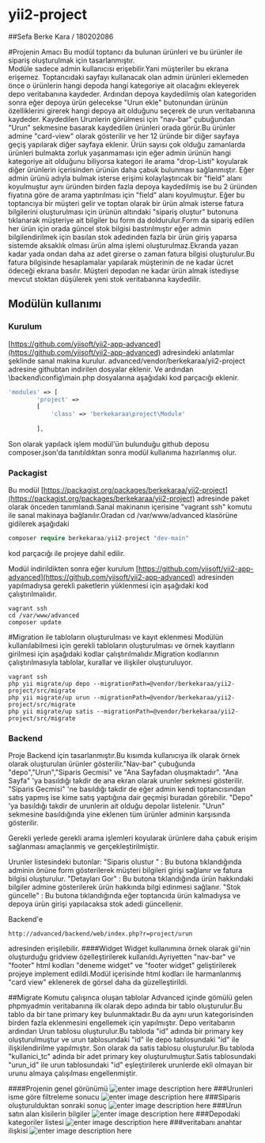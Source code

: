 # yii2-project
##Sefa Berke Kara / 180202086

#Projenin Amacı
Bu modül toptancı da bulunan ürünleri ve bu ürünler ile sipariş oluşturulmak için tasarlanmıştır.  
Modüle sadece admin kullanıcısı erişebilir.Yani müşteriler bu ekrana erişemez.
Toptancıdaki sayfayı kullanacak olan admin ürünleri eklemeden önce o ürünlerin hangi depoda hangi kategoriye ait olacağını ekleyerek depo veritabanına kaydeder.
Ardından depoya kaydedilmiş olan kategoriden sonra eğer depoya ürün gelecekse "Urun ekle" butonundan ürünün özelliklerini girerek hangi depoya ait olduğunu seçerek de urun veritabanına kaydeder.
Kaydedilen Urunlerin görülmesi için "nav-bar" çubuğundan "Urun" sekmesine basarak kaydedilen ürünleri orada görür.Bu ürünler admine "card-view" olarak gösterilir ve her 12 üründe bir diğer sayfaya geçiş yapılarak diğer sayfaya eklenir.
Ürün sayısı çok olduğu zamanlarda ürünleri bulmakta zorluk yaşanmaması için eğer admin ürünün hangi kategoriye ait olduğunu biliyorsa kategori ile arama "drop-Listi" koyularak diğer ürünlerin içerisinden ürünün daha çabuk bulunması sağlanmıştır.
Eğer admin ürünü adıyla bulmak isterse erişimi kolaylaştırıcak bir "field" alanı koyulmuştur aynı üründen birden fazla depoya kaydedilmiş ise bu 2 üründen fiyatına göre de arama yaptırılması için "field" alanı koyulmuştur.
Eğer bu toptancıya bir müşteri gelir ve toptan olarak bir ürün almak isterse fatura bilgilerini oluşturulması için ürünün altındaki "sipariş oluştur" butonuna tıklanarak müşteriye ait bilgiler bu form da doldurulur.Form da sipariş edilen her ürün için orada güncel stok bilgisi bastırılmıştır eğer admin bilgilendirilmek için basılan stok adedinden fazla bir ürün giriş yaparsa sistemde aksaklık olması ürün alma işlemi oluşturulmaz.Ekranda yazan kadar yada ondan daha az adet girerse o zaman fatura bilgisi oluşturulur.Bu fatura bilgisinde hesaplamalar yapılarak müşterinin de ne kadar ücret ödeceği ekrana basılır.
Müşteri depodan ne kadar ürün almak istediyse mevcut stoktan düşülerek yeni stok veritabanına kaydedilir.

## Modülün kullanımı
### Kurulum

[https://github.com/yiisoft/yii2-app-advanced](https://github.com/yiisoft/yii2-app-advanced) adresindeki anlatımlar şeklinde sanal makina kurulur.
advanced/vendor/berkekaraa/yii2-project adresine githubtan indirilen dosyalar eklenir. Ve ardından \backend\config\main.php dosyalarına aşağıdaki kod parçacığı eklenir.
```php
'modules' => [
        'project' =>
        [
            'class' => 'berkekaraa\project\Module'
            
        ],
```

Son olarak yapılack işlem modül'ün bulunduğu github deposu composer.json'da tanıtıldıktan sonra modül kullanıma hazırlanmış olur.

### Packagist
Bu modül [https://packagist.org/packages/berkekaraa/yii2-project](https://packagist.org/packages/berkekaraa/yii2-project) adresinde paket olarak önceden tanımlandı.Sanal makinanın içerisine "vagrant ssh" komutu ile sanal makinaya bağlanılır.Oradan cd /var/www/advanced klasörüne gidilerek aşağıdaki
```php
composer require berkekaraa/yii2-project "dev-main"
```
kod parçacığı ile projeye dahil edilir.

Modül indirildikten sonra eğer kurulum [https://github.com/yiisoft/yii2-app-advanced](https://github.com/yiisoft/yii2-app-advanced)  adresinden yapılmadıysa gerekli paketlerin yüklenmesi için aşağıdaki kod çalıştırılmalıdır.
```
vagrant ssh
cd /var/www/advanced
composer update

```

#Migration ile tabloların oluşturulması ve kayıt eklenmesi
Modülün kullanılabilmesi için gerekli tabloların oluşturulması ve örnek kayıtların girilmesi için aşağıdaki kodlar çalıştırılmalıdır.Migration kodlarının çalıştırılmasıyla tablolar, kurallar ve ilişkiler oluşturuluyor.

```
vagrant ssh
php yii migrate/up depo --migrationPath=@vendor/berkekaraa/yii2-project/src/migrate
php yii migrate/up urun --migrationPath=@vendor/berkekaraa/yii2-project/src/migrate
php yii migrate/up satis --migrationPath=@vendor/berkekaraa/yii2-project/src/migrate
```

### Backend

Proje Backend için tasarlanmıştır.Bu kısımda kullanıcıya ilk olarak örnek olarak oluşturulan ürünler gösterilir."Nav-bar" çubuğunda "depo","Urun","Siparis Gecmisi" ve "Ana Sayfadan oluşmaktadır".
"Ana Sayfa" 'ya basıldığı takdir de ana ekran olarak urunler sekmesi gösterilir.
"Siparis Gecmisi" 'ne basıldığı takdir de eğer admin kendi toptancısından satış yapmış ise kime satış yaptığına dair geçmişi buradan görebilir.
"Depo" 'ya basıldığı takdir de urunlerin ait olduğu depolar listelenir.
"Urun" sekmesine basıldığında yine eklenen tüm ürünler adminin karşısında gösterilir.

Gerekli yerlede gerekli arama işlemleri koyularak ürünlere daha çabuk erişim sağlanması amaçlanmiş ve gerçekleştirilmiştir.

Urunler listesindeki butonlar:
"Siparis olustur " : Bu butona tıklandığında adminin önüne form gösterilerek müşteri bilgileri girişi sağlanır ve fatura bilgisi oluşturulur.
"Detayları Gor" : Bu butona tıklandığında ürün hakkındaki bilgiler admine gösterilerek ürün hakkında bilgi edinmesi sağlanır.
"Stok güncelle" : Bu butona tıklandığında eğer toptancıda ürün kalmadıysa ve depoya ürün girişi yapılacaksa stok adedi güncellenir.

Backend'e
```
http://advanced/backend/web/index.php?r=project/urun
```

adresinden erişilebilir.
####Widget
Widget kullanımına örnek olarak gii'nin oluşturduğu gridview özelleştirilerek kullanıldı.Ayriyetten "nav-bar" ve "footer" html kodları "deneme widget" ve "footer widget" geliştirilerek projeye implement edildi.Modül içerisinde html kodları ile harmanlanmış "card view" eklenerek de görsel daha da güzelleştirildi.

##Migrate Komutu çalışınca oluşan tablolar
Advanced içinde gömülü gelen phpmyadmin veritabanına ilk olarak depo adında bir tablo oluşturulur.Bu tablo da bir tane primary key bulunmaktadır.Bu da aynı urun kategorisinden birden fazla eklenmesini engellemek için yapılmıştır.
Depo veritabanın ardından Urun tablosu oluşturulur.Bu tabloda "id" adında bir primary key oluşturulmuştur ve urun tablosundaki "id" ile depo tablosundaki "id" ile ilişkilendirilme yapılmıştır.
Son olarak da satis tablosu oluşturulur.Bu tabloda "kullanici_tc" adinda bir adet primary key oluşturulmuştur.Satis tablosundaki "urun_id" ile urun tablosundaki "id" eşleştirilerek urunlerde ekli olmayan bir urunu almaya çalışılması engellenmiştir.

####Projenin genel görünümü
![enter image description here](src/images/2.png)
###Urunleri isme göre filtreleme sonucu
![enter image description here](src/images/3.png)
###Siparis oluşturulduktan sonraki sonuç
![enter image description here](src/images/4.png)
###Urun satın alan kisilerin bilgiler
![enter image description here](src/images/5.png)
###Depodaki kategoriler listesi
![enter image description here](src/images/6.png)
###veritabanı anahtar ilişkisi
![enter image description here](src/images/1.png)

